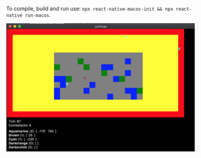 To compile, build and run use: `npx react-native-macos-init && npx react-native run-macos`.

![Alt text](repo_resources/ScreenShot.png?raw=true "Screen Shot")
